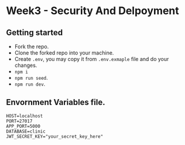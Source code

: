 # Week3 - Security And Delpoyment
## Getting started
- Fork the repo.
- Clone the forked repo into your machine.
- Create `.env`, you may copy it from `.env.exmaple` file and do your changes.
- `npm i`
- `npm run seed`.
- `npm run dev`.

## Envornment Variables file.
```
HOST=localhost
PORT=27017
APP_PORT=5000
DATABASE=clinic
JWT_SECRET_KEY="your_secret_key_here"
```
